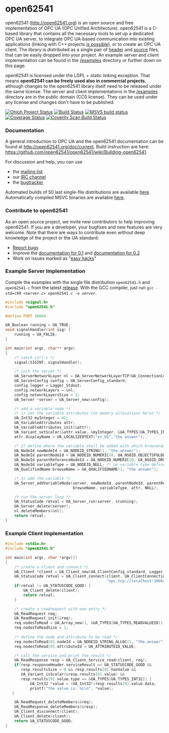 open62541
=========

open62541 (http://open62541.org) is an open source and free implementation of OPC UA (OPC Unified Architecture). open62541 is a C-based library that contains all the necessary tools to set up a dedicated OPC UA server, to integrate OPC UA-based communication into existing applications (linking with C++ projects [is possible](examples/server.cpp)), or to create an OPC UA client. The library is distributed as a single pair of [header](https://github.com/open62541/open62541/releases/download/v0.1.1/open62541.h) and [source](https://github.com/open62541/open62541/releases/download/v0.1.1/open62541.c) files, that can be easily dropped into your project. An example server and client implementation can be found in the [/examples](examples/) directory or further down on this page.

open62541 is licensed under the LGPL + static linking exception. That means **open62541 can be freely used also in commercial projects**, although changes to the open62541 library itself need to be released under the same license. The server and client implementations in the [/examples](examples/) directory are in the public domain (CC0 license). They can be used under any license and changes don't have to be published.

[![Ohloh Project Status](https://www.ohloh.net/p/open62541/widgets/project_thin_badge.gif)](https://www.ohloh.net/p/open62541)
[![Build Status](https://travis-ci.org/open62541/open62541.png?branch=master)](https://travis-ci.org/open62541/open62541)
[![MSVS build status](https://ci.appveyor.com/api/projects/status/kkxppc28ek5t6yk8/branch/master?svg=true)](https://ci.appveyor.com/project/Stasik0/open62541/branch/master)
[![Coverage Status](https://coveralls.io/repos/open62541/open62541/badge.png?branch=master)](https://coveralls.io/r/open62541/open62541?branch=master)
[![Coverity Scan Build Status](https://scan.coverity.com/projects/1864/badge.svg)](https://scan.coverity.com/projects/1864)

### Documentation
A general introduction to OPC UA and the open62541 documentation can be found at http://open62541.org/doc/current.
Build instruction are here: https://github.com/open62541/open62541/wiki/Building-open62541.

For discussion and help, you can use
- the [mailing list](https://groups.google.com/d/forum/open62541)
- our [IRC channel](http://webchat.freenode.net/?channels=%23open62541)
- the [bugtracker](https://github.com/open62541/open62541/issues)

Automated builds of 50 last single-file distributions are available [here](http://open62541.org/releases).
Automatically compiled MSVC binaries are available [here](https://ci.appveyor.com/project/Stasik0/open62541/build/artifacts).

### Contribute to open62541
As an open source project, we invite new contributors to help improving open62541. If you are a developer, your bugfixes and new features are very welcome. Note that there are ways to contribute even without deep knowledge of the project or the UA standard:
- [Report bugs](https://github.com/open62541/open62541/issues)
- Improve the [documentation for 0.1](http://open62541.org/doc/0.1) and [documentation for 0.2](http://open62541.org/doc/current)
- Work on issues marked as "[easy hacks](https://github.com/open62541/open62541/labels/easy%20hack)"

### Example Server Implementation
Compile the examples with the single file distribution `open62541.h` and `open62541.c` from the latest [release](https://github.com/open62541/open62541/releases).
With the GCC compiler, just run ```gcc -std=c99 <server.c> open62541.c -o server```.
```c
#include <signal.h>
#include "open62541.h"

#define PORT 16664

UA_Boolean running = UA_TRUE;
void signalHandler(int sig) {
    running = UA_FALSE;
}

int main(int argc, char** argv)
{
    /* catch ctrl-c */
    signal(SIGINT, signalHandler);

    /* init the server */
    UA_ServerNetworkLayer nl = UA_ServerNetworkLayerTCP(UA_ConnectionConfig_standard, PORT);
    UA_ServerConfig config = UA_ServerConfig_standard;
    config.logger = Logger_Stdout;
    config.networkLayers = &nl;
    config.networkLayersSize = 1;
    UA_Server *server = UA_Server_new(config);

    /* add a variable node */
    /* 1) set the variable attributes (no memory allocations here) */
    UA_Int32 myInteger = 42;
    UA_VariableAttributes attr;
    UA_VariableAttributes_init(&attr);
    UA_Variant_setScalar(&attr.value, &myInteger, &UA_TYPES[UA_TYPES_INT32]);
    attr.displayName = UA_LOCALIZEDTEXT("en_US","the answer");

    /* 2) define where the variable shall be added with which browsename */
    UA_NodeId newNodeId = UA_NODEID_STRING(1, "the.answer");
    UA_NodeId parentNodeId = UA_NODEID_NUMERIC(0, UA_NS0ID_OBJECTSFOLDER);
    UA_NodeId parentReferenceNodeId = UA_NODEID_NUMERIC(0, UA_NS0ID_ORGANIZES);
    UA_NodeId variableType = UA_NODEID_NULL; /* no variable type defined */
    UA_QualifiedName browseName = UA_QUALIFIEDNAME(1, "the answer");

    /* 3) add the variable */
    UA_Server_addVariableNode(server, newNodeId, parentNodeId, parentReferenceNodeId,
                              browseName, variableType, attr, NULL);

    /* run the server loop */
    UA_StatusCode retval = UA_Server_run(server, &running);
    UA_Server_delete(server);
    nl.deleteMembers(&nl);
    return retval;
}
```

### Example Client Implementation
```c
#include <stdio.h>
#include "open62541.h"

int main(int argc, char *argv[])
{
    /* create a client and connect */
    UA_Client *client = UA_Client_new(UA_ClientConfig_standard, Logger_Stdout);
    UA_StatusCode retval = UA_Client_connect(client, UA_ClientConnectionTCP,
                                             "opc.tcp://localhost:16664");
    if(retval != UA_STATUSCODE_GOOD) {
        UA_Client_delete(client);
    	return retval;
    }

    /* create a readrequest with one entry */
    UA_ReadRequest req;
    UA_ReadRequest_init(&req);
    req.nodesToRead = UA_Array_new(1, &UA_TYPES[UA_TYPES_READVALUEID]);
    req.nodesToReadSize = 1;
    
    /* define the node and attribute to be read */
    req.nodesToRead[0].nodeId = UA_NODEID_STRING_ALLOC(1, "the.answer");
    req.nodesToRead[0].attributeId = UA_ATTRIBUTEID_VALUE;

    /* call the service and print the result */
    UA_ReadResponse resp = UA_Client_Service_read(client, req);
    if(resp.responseHeader.serviceResult == UA_STATUSCODE_GOOD &&
       resp.resultsSize > 0 && resp.results[0].hasValue &&
       UA_Variant_isScalar(&resp.results[0].value) &&
       resp.results[0].value.type == &UA_TYPES[UA_TYPES_INT32]) {
           UA_Int32 *value = (UA_Int32*)resp.results[0].value.data;
           printf("the value is: %i\n", *value);
   }

    UA_ReadRequest_deleteMembers(&req);
    UA_ReadResponse_deleteMembers(&resp);
    UA_Client_disconnect(client);
    UA_Client_delete(client);
    return UA_STATUSCODE_GOOD;
}
```

